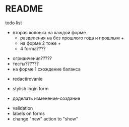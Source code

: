 # README

todo list

+ вторая колонка на каждой форме
    + разделения на без прошлого года и прошлым + 
    + на форме 2 тоже +
    - 4 forma????
- огрнаичения?????
- тесты??????
- на форме 1 схождение баланса
+ redactirovanie
- stylish login form
+ доделать изменение-создание 
- validation
- labels on forms
- change "new" action to "show"